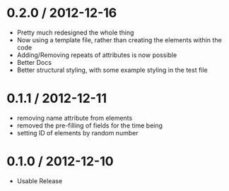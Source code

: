 0.2.0 / 2012-12-16
==================
* Pretty much redesigned the whole thing
* Now using a template file, rather than creating the elements within the code
* Adding/Removing repeats of attributes is now possible
* Better Docs
* Better structural styling, with some example styling in the test file


0.1.1 / 2012-12-11
==================
* removing name attribute from elements
* removed the pre-filling of fields for the time being
* setting ID of elements by random number


0.1.0 / 2012-12-10
==================
* Usable Release
